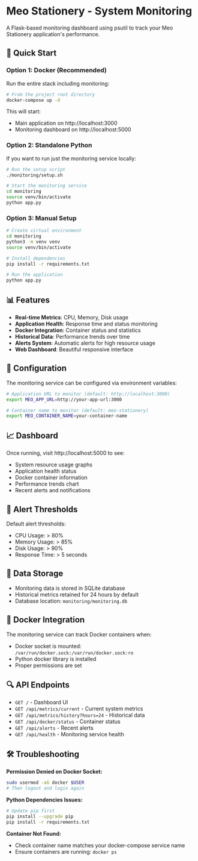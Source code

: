 # Meo Stationery - System Monitoring

A Flask-based monitoring dashboard using psutil to track your Meo Stationery application's performance.

## 🚀 Quick Start

### Option 1: Docker (Recommended)

Run the entire stack including monitoring:

```bash
# From the project root directory
docker-compose up -d
```

This will start:
- Main application on http://localhost:3000
- Monitoring dashboard on http://localhost:5000

### Option 2: Standalone Python

If you want to run just the monitoring service locally:

```bash
# Run the setup script
./monitoring/setup.sh

# Start the monitoring service
cd monitoring
source venv/bin/activate
python app.py
```

### Option 3: Manual Setup

```bash
# Create virtual environment
cd monitoring
python3 -m venv venv
source venv/bin/activate

# Install dependencies
pip install -r requirements.txt

# Run the application
python app.py
```

## 📊 Features

- **Real-time Metrics**: CPU, Memory, Disk usage
- **Application Health**: Response time and status monitoring
- **Docker Integration**: Container status and statistics  
- **Historical Data**: Performance trends over time
- **Alerts System**: Automatic alerts for high resource usage
- **Web Dashboard**: Beautiful responsive interface

## 🔧 Configuration

The monitoring service can be configured via environment variables:

```bash
# Application URL to monitor (default: http://localhost:3000)
export MEO_APP_URL=http://your-app-url:3000

# Container name to monitor (default: meo-stationery)
export MEO_CONTAINER_NAME=your-container-name
```

## 📈 Dashboard

Once running, visit http://localhost:5000 to see:

- System resource usage graphs
- Application health status
- Docker container information
- Performance trends chart
- Recent alerts and notifications

## 🚨 Alert Thresholds

Default alert thresholds:
- CPU Usage: > 80%
- Memory Usage: > 85% 
- Disk Usage: > 90%
- Response Time: > 5 seconds

## 📁 Data Storage

- Monitoring data is stored in SQLite database
- Historical metrics retained for 24 hours by default
- Database location: `monitoring/monitoring.db`

## 🐳 Docker Integration

The monitoring service can track Docker containers when:
- Docker socket is mounted: `/var/run/docker.sock:/var/run/docker.sock:ro`
- Python docker library is installed
- Proper permissions are set

## 🔍 API Endpoints

- `GET /` - Dashboard UI
- `GET /api/metrics/current` - Current system metrics
- `GET /api/metrics/history?hours=24` - Historical data
- `GET /api/docker/status` - Container status
- `GET /api/alerts` - Recent alerts
- `GET /api/health` - Monitoring service health

## 🛠️ Troubleshooting

**Permission Denied on Docker Socket:**
```bash
sudo usermod -aG docker $USER
# Then logout and login again
```

**Python Dependencies Issues:**
```bash
# Update pip first
pip install --upgrade pip
pip install -r requirements.txt
```

**Container Not Found:**
- Check container name matches your docker-compose service name
- Ensure containers are running: `docker ps`
